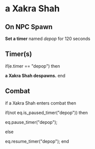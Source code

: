 # a Xakra Shah
## On NPC Spawn

**Set a timer** named *depop* for 120 seconds
## Timer(s)

if(e.timer == "depop") then


**a Xakra Shah despawns.**
end

## Combat

if a Xakra Shah enters combat  then


if(not eq.is_paused_timer("depop")) then



eq.pause_timer("depop");


else


eq.resume_timer("depop");
end
